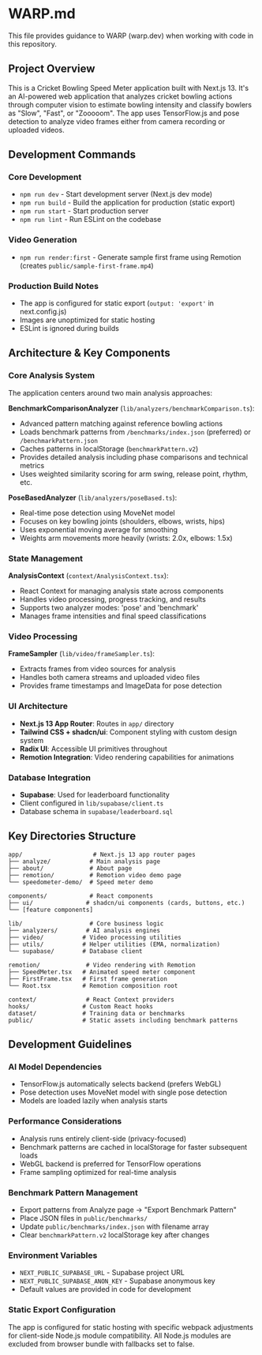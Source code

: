 # WARP.md

This file provides guidance to WARP (warp.dev) when working with code in this repository.

## Project Overview

This is a Cricket Bowling Speed Meter application built with Next.js 13. It's an AI-powered web application that analyzes cricket bowling actions through computer vision to estimate bowling intensity and classify bowlers as "Slow", "Fast", or "Zooooom". The app uses TensorFlow.js and pose detection to analyze video frames either from camera recording or uploaded videos.

## Development Commands

### Core Development
- `npm run dev` - Start development server (Next.js dev mode)
- `npm run build` - Build the application for production (static export)
- `npm run start` - Start production server
- `npm run lint` - Run ESLint on the codebase

### Video Generation
- `npm run render:first` - Generate sample first frame using Remotion (creates `public/sample-first-frame.mp4`)

### Production Build Notes
- The app is configured for static export (`output: 'export'` in next.config.js)
- Images are unoptimized for static hosting
- ESLint is ignored during builds

## Architecture & Key Components

### Core Analysis System
The application centers around two main analysis approaches:

**BenchmarkComparisonAnalyzer** (`lib/analyzers/benchmarkComparison.ts`):
- Advanced pattern matching against reference bowling actions
- Loads benchmark patterns from `/benchmarks/index.json` (preferred) or `/benchmarkPattern.json`
- Caches patterns in localStorage (`benchmarkPattern.v2`)
- Provides detailed analysis including phase comparisons and technical metrics
- Uses weighted similarity scoring for arm swing, release point, rhythm, etc.

**PoseBasedAnalyzer** (`lib/analyzers/poseBased.ts`):
- Real-time pose detection using MoveNet model
- Focuses on key bowling joints (shoulders, elbows, wrists, hips)
- Uses exponential moving average for smoothing
- Weights arm movements more heavily (wrists: 2.0x, elbows: 1.5x)

### State Management
**AnalysisContext** (`context/AnalysisContext.tsx`):
- React Context for managing analysis state across components
- Handles video processing, progress tracking, and results
- Supports two analyzer modes: 'pose' and 'benchmark'
- Manages frame intensities and final speed classifications

### Video Processing
**FrameSampler** (`lib/video/frameSampler.ts`):
- Extracts frames from video sources for analysis
- Handles both camera streams and uploaded video files
- Provides frame timestamps and ImageData for pose detection

### UI Architecture
- **Next.js 13 App Router**: Routes in `app/` directory
- **Tailwind CSS + shadcn/ui**: Component styling with custom design system
- **Radix UI**: Accessible UI primitives throughout
- **Remotion Integration**: Video rendering capabilities for animations

### Database Integration
- **Supabase**: Used for leaderboard functionality
- Client configured in `lib/supabase/client.ts`
- Database schema in `supabase/leaderboard.sql`

## Key Directories Structure

```
app/                    # Next.js 13 app router pages
├── analyze/           # Main analysis page
├── about/             # About page
├── remotion/          # Remotion video demo page
└── speedometer-demo/  # Speed meter demo

components/            # React components
├── ui/               # shadcn/ui components (cards, buttons, etc.)
└── [feature components]

lib/                   # Core business logic
├── analyzers/        # AI analysis engines
├── video/           # Video processing utilities
├── utils/           # Helper utilities (EMA, normalization)
└── supabase/        # Database client

remotion/             # Video rendering with Remotion
├── SpeedMeter.tsx   # Animated speed meter component
├── FirstFrame.tsx   # First frame generation
└── Root.tsx         # Remotion composition root

context/              # React Context providers
hooks/               # Custom React hooks
dataset/             # Training data or benchmarks
public/              # Static assets including benchmark patterns
```

## Development Guidelines

### AI Model Dependencies
- TensorFlow.js automatically selects backend (prefers WebGL)
- Pose detection uses MoveNet model with single pose detection
- Models are loaded lazily when analysis starts

### Performance Considerations
- Analysis runs entirely client-side (privacy-focused)
- Benchmark patterns are cached in localStorage for faster subsequent loads
- WebGL backend is preferred for TensorFlow operations
- Frame sampling optimized for real-time analysis

### Benchmark Pattern Management
- Export patterns from Analyze page → "Export Benchmark Pattern"
- Place JSON files in `public/benchmarks/` 
- Update `public/benchmarks/index.json` with filename array
- Clear `benchmarkPattern.v2` localStorage key after changes

### Environment Variables
- `NEXT_PUBLIC_SUPABASE_URL` - Supabase project URL
- `NEXT_PUBLIC_SUPABASE_ANON_KEY` - Supabase anonymous key
- Default values are provided in code for development

### Static Export Configuration
The app is configured for static hosting with specific webpack adjustments for client-side Node.js module compatibility. All Node.js modules are excluded from browser bundle with fallbacks set to false.